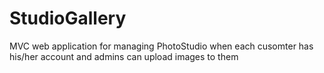 # StudioGallery
MVC web application  for managing PhotoStudio when each cusomter has his/her account and admins can upload images to them
